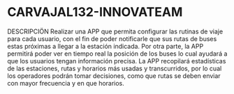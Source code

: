 # CARVAJAL132-INNOVATEAM
DESCRIPCIÖN
Realizar una APP que permita configurar las rutinas de viaje para cada usuario, con el fin de poder notificarle que sus rutas de buses estas próximas a llegar a la estación indicada.
Por otra parte, la APP permitirá poder ver en tiempo real la posición de los buses lo cual ayudará a que los usuarios tengan información precisa.
La APP recopilará estadísticas de las estaciones, rutas y horarios más usadas y transcurridos, por lo cual los operadores podrán tomar decisiones, como que rutas se deben enviar con mayor frecuencia y en que horarios. 
